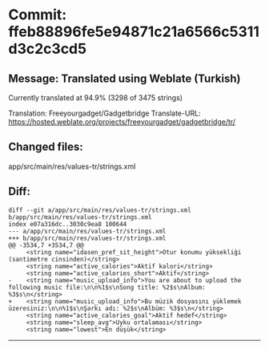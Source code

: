 # Commit: ffeb88896fe5e94871c21a6566c5311d3c2c3cd5
## Message: Translated using Weblate (Turkish)

Currently translated at 94.9% (3298 of 3475 strings)

Translation: Freeyourgadget/Gadgetbridge
Translate-URL: https://hosted.weblate.org/projects/freeyourgadget/gadgetbridge/tr/
## Changed files:
app/src/main/res/values-tr/strings.xml

## Diff:
```
diff --git a/app/src/main/res/values-tr/strings.xml b/app/src/main/res/values-tr/strings.xml
index e07a316dc..3030c9ea8 100644
--- a/app/src/main/res/values-tr/strings.xml
+++ b/app/src/main/res/values-tr/strings.xml
@@ -3534,7 +3534,7 @@
     <string name="idasen_pref_sit_height">Otur konumu yüksekliği (santimetre cinsinden)</string>
     <string name="active_calories">Aktif kalori</string>
     <string name="active_calories_short">Aktif</string>
-    <string name="music_upload_info">You are about to upload the following music file:\n\n%1$s\nSong title: %2$s\nAlbum: %3$s\n</string>
+    <string name="music_upload_info">Bu müzik dosyasını yüklemek üzeresiniz:\n\n%1$s\nŞarkı adı: %2$s\nAlbüm: %3$s\n</string>
     <string name="active_calories_goal">Aktif hedef</string>
     <string name="sleep_avg">Uyku ortalaması</string>
     <string name="lowest">En düşük</string>
```
-----------------------------------
